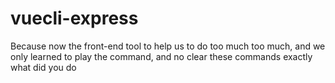 # vuecli-express
Because now the front-end tool to help us to do too much too much, and we only learned to play the command, and no clear these commands exactly what did you do
